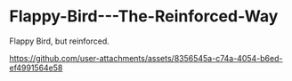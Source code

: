 # Flappy-Bird---The-Reinforced-Way
Flappy Bird, but reinforced.


https://github.com/user-attachments/assets/8356545a-c74a-4054-b6ed-ef4991564e58

